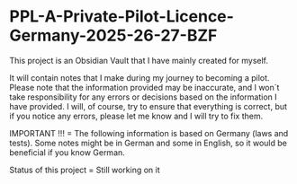 # PPL-A-Private-Pilot-Licence-Germany-2025-26-27-BZF

This project is an Obsidian Vault that I have mainly created for myself.

It will contain notes that I make during my journey to becoming a pilot.
Please note that the information provided may be inaccurate, and I won´t take responsibility for any errors or decisions based on the information I have provided.
I will, of course, try to ensure that everything is correct, but if you notice any errors, please let me know and I will try to fix them.

IMPORTANT !!! = The following information is based on Germany (laws and tests). Some notes might be in German and some in English, so it would be beneficial if you know German.

Status of this project = Still working on it

